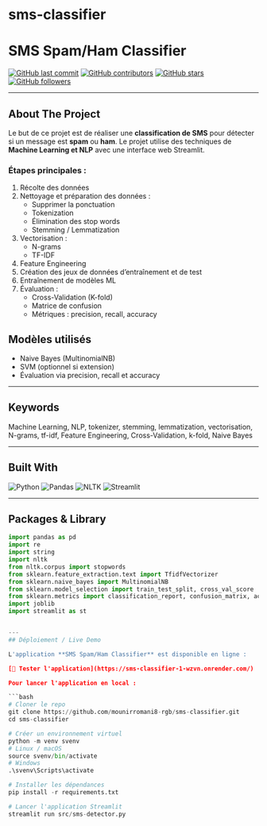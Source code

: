 # sms-classifier
# SMS Spam/Ham Classifier

[![GitHub last commit](https://img.shields.io/github/last-commit/mounirromani8-rgb/sms-classifier)](https://github.com/mounirromani8-rgb/sms-classifier/commits)
[![GitHub contributors](https://img.shields.io/github/contributors/mounirromani8-rgb/sms-classifier)](https://github.com/mounirromani8-rgb/sms-classifier/graphs/contributors)
[![GitHub stars](https://img.shields.io/github/stars/mounirromani8-rgb/sms-classifier)](https://github.com/mounirromani8-rgb/sms-classifier/stargazers)
[![GitHub followers](https://img.shields.io/github/followers/mounirromani8-rgb)](https://github.com/mounirromani8-rgb?tab=followers)

---

## About The Project

Le but de ce projet est de réaliser une **classification de SMS** pour détecter si un message est **spam** ou **ham**. Le projet utilise des techniques de **Machine Learning et NLP** avec une interface web Streamlit.

### Étapes principales :

1. Récolte des données
2. Nettoyage et préparation des données :
   - Supprimer la ponctuation
   - Tokenization
   - Élimination des stop words
   - Stemming / Lemmatization
3. Vectorisation :
   - N-grams
   - TF-IDF
4. Feature Engineering
5. Création des jeux de données d’entraînement et de test
6. Entraînement de modèles ML
7. Évaluation :
   - Cross-Validation (K-fold)
   - Matrice de confusion
   - Métriques : precision, recall, accuracy



## Modèles utilisés

- Naive Bayes (MultinomialNB)
- SVM (optionnel si extension)
- Évaluation via precision, recall et accuracy

---

## Keywords

Machine Learning, NLP, tokenizer, stemming, lemmatization, vectorisation, N-grams, tf-idf, Feature Engineering, Cross-Validation, k-fold, Naive Bayes

---

## Built With

![Python](https://img.shields.io/badge/Python-3776AB?style=for-the-badge&logo=python&logoColor=white)
![Pandas](https://img.shields.io/badge/Pandas-150458?style=for-the-badge&logo=pandas&logoColor=white)
![NLTK](https://img.shields.io/badge/NLTK-FF7F50?style=for-the-badge&logo=nltk&logoColor=white)
![Streamlit](https://img.shields.io/badge/Streamlit-FF4B4B?style=for-the-badge&logo=streamlit&logoColor=white)

---

## Packages & Library

```python
import pandas as pd
import re
import string
import nltk
from nltk.corpus import stopwords
from sklearn.feature_extraction.text import TfidfVectorizer
from sklearn.naive_bayes import MultinomialNB
from sklearn.model_selection import train_test_split, cross_val_score
from sklearn.metrics import classification_report, confusion_matrix, accuracy_score
import joblib
import streamlit as st


---
## Déploiement / Live Demo

L'application **SMS Spam/Ham Classifier** est disponible en ligne :

[🔗 Tester l'application](https://sms-classifier-1-wzvn.onrender.com/)

Pour lancer l'application en local :

```bash
# Cloner le repo
git clone https://github.com/mounirromani8-rgb/sms-classifier.git
cd sms-classifier

# Créer un environnement virtuel
python -m venv svenv
# Linux / macOS
source svenv/bin/activate
# Windows
.\svenv\Scripts\activate

# Installer les dépendances
pip install -r requirements.txt

# Lancer l'application Streamlit
streamlit run src/sms-detector.py
